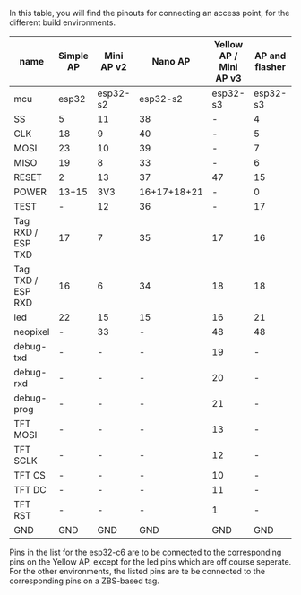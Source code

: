 In this table, you will find the pinouts for connecting an access point, for the different build environments.

| name | Simple AP | Mini AP v2 | Nano AP | Yellow AP / Mini AP v3 | AP and flasher | Mini AP v4 | ESP32-C6 |
| ---- | --------- | ---------- | ------- | ---------------------- | ---------- | -------------- | ---------|
| mcu | esp32 | esp32-s2 | esp32-s2 | esp32-s3 | esp32-s3 | esp32-s3 | |
| SS   | 5  | 11 | 38 | - | 4 | - | - |
| CLK  | 18 | 9  | 40 | - | 5 | - | - |
| MOSI | 23 | 10 | 39 | - | 7 | - | - |
| MISO | 19 | 8 | 33 | - | 6 | - | - |
| RESET| 2  | 13 | 37 | 47 | 15 | 47 | EN |
| POWER| 13+15 | 3V3 | 16+17+18+21 | - | 0 | - | - |
| TEST | -  | 12 | 36 | - | 17 | - | - |
| Tag RXD / ESP TXD  | 17 | 7 | 35 | 17 | 16 | 17 | 2 |
| Tag TXD / ESP RXD  | 16 | 6 | 34 | 18 | 18 | 18 | 3 |
| led  | 22 | 15 | 15 | 16 | 21 | 16 | 22, 23 |
| neopixel | - | 33 | - | 48 | 48 | 48 | - |
| debug-txd | -| -  | - | 19 | - | 15 | 16 |
| debug-rxd | -| -  | - | 20 | - | 7 | 17 |
| debug-prog | -| -  | - | 21 | - | 21 | 9 |
| TFT MOSI | - | - | - | 13 | - | 13 | - |
| TFT SCLK | - | - | - | 12 | - | 12 | - |
| TFT CS | - | - | - | 10 | - | 10 | - |
| TFT DC | - | - | - | 11 | - | 11 | - |
| TFT RST | - | - | - | 1 | - | 1 | - |
| GND | GND | GND | GND | GND | GND | GND |

Pins in the list for the esp32-c6 are to be connected to the corresponding pins on the Yellow AP, except for the led pins which are off course seperate.
For the other environments, the listed pins are te be connected to the corresponding pins on a ZBS-based tag.